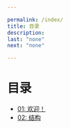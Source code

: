 ```yaml
---

permalink: /index/
title: 目录
description:
last: "none"
next: "none"

---
```


# 目录

- [01: 欢迎！](./01)
- [02: 结构](./02)